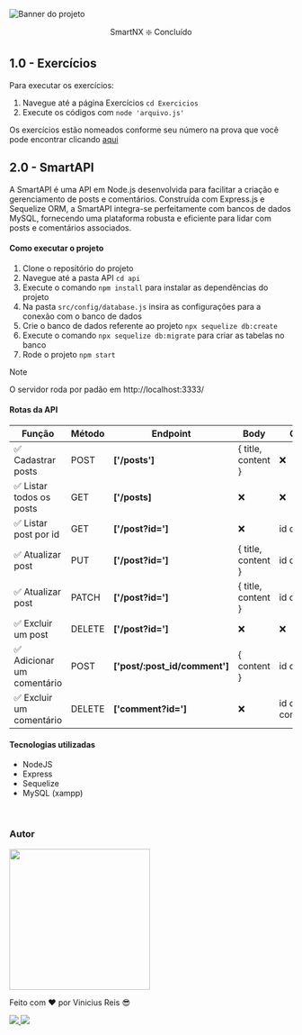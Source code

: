 ![Banner do projeto](https://i.ibb.co/MNmhcQJ/thumb.png)

<p align="center">SmartNX ❇️ Concluído<p>

## 1.0 - Exercícios

Para executar os exercícios: 

1. Navegue até a página Exercícios `cd Exercicios`
2. Execute os códigos com `node 'arquivo.js'`

Os exercícios estão nomeados conforme seu número na prova que você pode encontrar clicando <a href="https://drive.google.com/file/d/173bS94rHMpNNW8SHBjazfso8XY1Sm6Rh/view">aqui<a/>

## 2.0 - SmartAPI

A SmartAPI é uma API em Node.js desenvolvida para facilitar a criação e gerenciamento de posts e comentários. Construída com Express.js e Sequelize ORM, a SmartAPI integra-se perfeitamente com bancos de dados MySQL, fornecendo uma plataforma robusta e eficiente para lidar com posts e comentários associados.

#### Como executar o projeto

1. Clone o repositório do projeto
2. Navegue até a pasta API `cd api`
3. Execute o comando `npm install` para instalar as dependências do projeto
4. Na pasta `src/config/database.js` insira as configurações para a conexão com o banco de dados
5. Crie o banco de dados referente ao projeto `npx sequelize db:create`
6. Execute o comando `npx sequelize db:migrate` para criar as tabelas no banco
7. Rode o projeto `npm start`

>[!NOTE]
>O servidor roda por padão em http://localhost:3333/

#### Rotas da API

| Função                    | Método | Endpoint                      | Body               | Query            |
| ------------------------- | ------ | ----------------------------- | ------------------ | ---------------- |
| ✅ Cadastrar posts         | POST   | **['/posts']**                | { title, content } | ❌                |
| ✅ Listar todos os posts   | GET    | **['/posts]**                 | ❌                  | ❌                |
| ✅ Listar post por id      | GET    | **['/post?id=']**             | ❌                  | id do post       |
| ✅ Atualizar post          | PUT    | **['/post?id=']**             | { title, content } | id do post       |
| ✅ Atualizar post          | PATCH  | **['/post?id=']**             | { title, content } | id do post       |
| ✅ Excluir um post         | DELETE | **['/post?id=']**             | ❌                  | ❌                |
| ✅ Adicionar um comentário | POST   | **['post/:post_id/comment']** | { content }        | id do post       |
| ✅ Excluir um comentário   | DELETE | **['comment?id=']**           | ❌                  | id do comentário |


#### Tecnologias utilizadas

- NodeJS
- Express
- Sequelize
- MySQL (xampp)

<br/>

### Autor

<img src="https://i.ibb.co/zVrqTPz/Mask-group.png" style="height: 250px">

Feito com  ❤️  por Vinicius Reis 😎
<div>

<a href="mailto:vrzotech@gmail.com">
<img src="https://i.ibb.co/bvmCX5b/badgemail.png">
</a>

<a href="https://www.instagram.com/vinirz11/">
<img src="https://i.ibb.co/2qLJ5Wd/badgeinsta.png">
</a>

